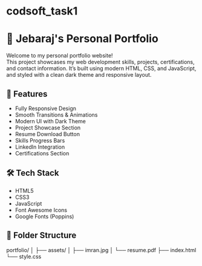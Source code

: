 # codsoft_task1

# 💼 Jebaraj's Personal Portfolio

Welcome to my personal portfolio website!  
This project showcases my web development skills, projects, certifications, and contact information. It’s built using modern HTML, CSS, and JavaScript, and styled with a clean dark theme and responsive layout.

## 📌 Features

- Fully Responsive Design  
- Smooth Transitions & Animations  
- Modern UI with Dark Theme  
- Project Showcase Section  
- Resume Download Button  
- Skills Progress Bars  
- LinkedIn Integration  
- Certifications Section  

## 🛠️ Tech Stack

- HTML5  
- CSS3  
- JavaScript  
- Font Awesome Icons  
- Google Fonts (Poppins)

## 📂 Folder Structure
portfolio/
│
├── assets/
│ ├── imran.jpg
│ └── resume.pdf
├── index.html
└── style.css
